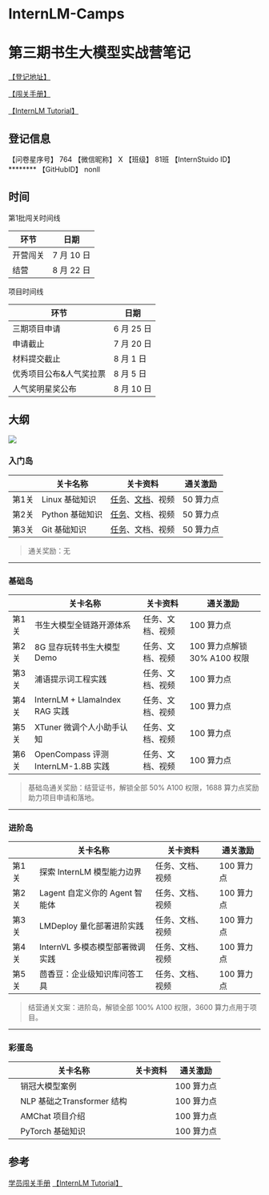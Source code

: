 # InternLM-Camps


# 第三期书生大模型实战营笔记

[【登记地址】](https://aicarrier.feishu.cn/share/base/form/shrcnZ4bQ4YmhEtMtnKxZUcf1vd)

[【闯关手册】](https://aicarrier.feishu.cn/wiki/XBO6wpQcSibO1okrChhcBkQjnsf)

[【InternLM Tutorial】](https://github.com/InternLM/Tutorial)

## 登记信息

【问卷星序号】             764
【微信昵称】                X
【班级】                      81班
【InternStuido ID】     ********
【GitHubID】               nonll


## 时间
第1批闯关时间线

|   环节   |    日期    |
| -------- | ---------- |
| 开营闯关 | 7 月 10 日 |
| 结营     | 8 月 22 日 |

项目时间线

|   环节   |    日期    |
| --------------------- | ---------- |
| 三期项目申请            | 6 月 25 日 |
| 申请截止               | 7 月 20 日 |
| 材料提交截止            | 8 月 1 日  |
| 优秀项目公布&人气奖拉票 | 8 月 5 日  |
| 人气奖明星奖公布        | 8 月 10 日 |

## 大纲
![](vx_images/103401309259177.png)
### 入门岛


| <br>  |    关卡名称     |                                                                               关卡资料                                                                               |  通关激励  |
| ----- | --------------- | ------------------------------------------------------------------------------------------------------------------------------------------------------------------- | --------- |
| 第1关 | Linux 基础知识  | [任务](https://github.com/InternLM/Tutorial/blob/camp3/docs/L0/Linux/task.md)、[文档](https://github.com/InternLM/Tutorial/blob/camp3/docs/L0/Linux/readme.md)、视频 | 50 算力点 |
| 第2关 | Python 基础知识 | [任务](https://github.com/InternLM/Tutorial/blob/camp3/docs/L0/Python/task.md)、文档、视频                                                                           | 50 算力点 |
| 第3关 | Git 基础知识    | [任务](https://github.com/InternLM/Tutorial/blob/camp3/docs/L0/Git/task.md)、文档、视频                                                                              | 50 算力点 |

> 通关奖励：无


---

### 基础岛

| <br>  |              关卡名称               |     关卡资料     |           通关激励           |
| ----- | ----------------------------------- | --------------- | --------------------------- |
| 第1关 | 书生大模型全链路开源体系              | 任务、文档、视频 | 100 算力点                   |
| 第2关 | 8G 显存玩转书生大模型 Demo           | 任务、文档、视频 | 100 算力点解锁 30% A100 权限 |
| 第3关 | 浦语提示词工程实践                   | 任务、文档、视频 | 100 算力点                   |
| 第4关 | InternLM + LlamaIndex RAG 实践      | 任务、文档、视频 | 100 算力点                   |
| 第5关 | XTuner 微调个人小助手认知            | 任务、文档、视频 | 100 算力点                   |
| 第6关 | OpenCompass 评测 InternLM-1.8B 实践 | 任务、文档、视频 | 100 算力点                   |

> 基础岛通关奖励：结营证书，解锁全部 50% A100 权限，1688 算力点奖励助力项目申请和落地。

---

### 进阶岛

| <br>  |            关卡名称            |     关卡资料     |  通关激励   |
| ----- | ----------------------------- | --------------- | ---------- |
| 第1关 | 探索 InternLM 模型能力边界      | 任务、文档、视频 | 100 算力点 |
| 第2关 | Lagent 自定义你的 Agent 智能体 | 任务、文档、视频 | 100 算力点 |
| 第3关 | LMDeploy 量化部署进阶实践       | 任务、文档、视频 | 100 算力点 |
| 第4关 | InternVL 多模态模型部署微调实践 | 任务、文档、视频 | 100 算力点 |
| 第5关 | 茴香豆：企业级知识库问答工具     | 任务、文档、视频 | 100 算力点 |

> 结营通关文案：进阶岛，解锁全部 100% A100 权限，3600 算力点用于项目。

---

### 彩蛋岛

| <br> |          关卡名称          | 关卡资料 |  通关激励   |
| ---- | -------------------------- | -------- | ---------- |
|      | 销冠大模型案例              |          | 100 算力点 |
|      | NLP 基础之Transformer 结构 |          | 100 算力点 |
|      | AMChat 项目介绍            |          | 100 算力点 |
|      | PyTorch 基础知识           |          | 100 算力点 |

## 参考

[学员闯关手册](https://aicarrier.feishu.cn/wiki/XBO6wpQcSibO1okrChhcBkQjnsf)
[【InternLM Tutorial】](https://github.com/InternLM/Tutorial)